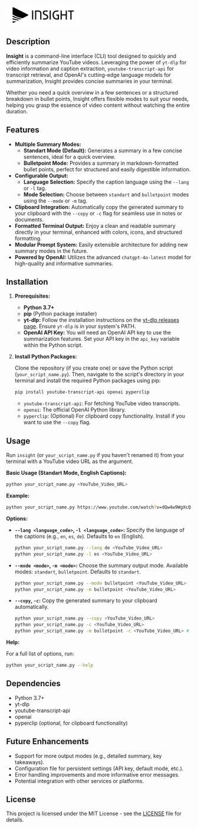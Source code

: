 <img src="./ASSETS/INSIGHT_Logo.png" alt="INSIGHT Logo" width="200"/>

## Description

**Insight** is a command-line interface (CLI) tool designed to quickly and efficiently summarize YouTube videos. Leveraging the power of `yt-dlp` for video information and caption extraction, `youtube-transcript-api` for transcript retrieval, and OpenAI's cutting-edge language models for summarization, Insight provides concise summaries in your terminal.

Whether you need a quick overview in a few sentences or a structured breakdown in bullet points, Insight offers flexible modes to suit your needs, helping you grasp the essence of video content without watching the entire duration.

## Features

  * **Multiple Summary Modes:**
      * **Standart Mode (Default):** Generates a summary in a few concise sentences, ideal for a quick overview.
      * **Bulletpoint Mode:** Provides a summary in markdown-formatted bullet points, perfect for structured and easily digestible information.
  * **Configurable Output:**
      * **Language Selection:** Specify the caption language using the `--lang` or `-l` tag.
      * **Mode Selection:** Choose between `standart` and `bulletpoint` modes using the `--mode` or `-m` tag.
  * **Clipboard Integration:** Automatically copy the generated summary to your clipboard with the `--copy` or `-c` flag for seamless use in notes or documents.
  * **Formatted Terminal Output:** Enjoy a clean and readable summary directly in your terminal, enhanced with colors, icons, and structured formatting.
  * **Modular Prompt System:** Easily extensible architecture for adding new summary modes in the future.
  * **Powered by OpenAI:** Utilizes the advanced `chatgpt-4o-latest` model for high-quality and informative summaries.

## Installation

1.  **Prerequisites:**

      * **Python 3.7+**
      * **pip** (Python package installer)
      * **yt-dlp:**  Follow the installation instructions on the [yt-dlp releases page](https://www.google.com/url?sa=E&source=gmail&q=https://github.com/yt-dlp/yt-dlp/releases). Ensure `yt-dlp` is in your system's PATH.
      * **OpenAI API Key:** You will need an OpenAI API key to use the summarization features. Set your API key in the `api_key` variable within the Python script.

2.  **Install Python Packages:**

    Clone the repository (if you create one) or save the Python script (`your_script_name.py`). Then, navigate to the script's directory in your terminal and install the required Python packages using pip:

    ```bash
    pip install youtube-transcript-api openai pyperclip
    ```

      * `youtube-transcript-api`: For fetching YouTube video transcripts.
      * `openai`:  The official OpenAI Python library.
      * `pyperclip`: (Optional) For clipboard copy functionality. Install if you want to use the `--copy` flag.

## Usage

Run `insight` (or `your_script_name.py` if you haven't renamed it) from your terminal with a YouTube video URL as the argument.

**Basic Usage (Standart Mode, English Captions):**

```bash
python your_script_name.py <YouTube_Video_URL>
```

**Example:**

```bash
python your_script_name.py https://www.youtube.com/watch?v=dQw4w9WgXcQ
```

**Options:**

  * **`--lang <language_code>`, `-l <language_code>`:**  Specify the language of the captions (e.g., `en`, `es`, `de`). Defaults to `en` (English).

    ```bash
    python your_script_name.py --lang de <YouTube_Video_URL>
    python your_script_name.py -l es <YouTube_Video_URL>
    ```

  * **`--mode <mode>`, `-m <mode>`:** Choose the summary output mode. Available modes: `standart`, `bulletpoint`. Defaults to `standart`.

    ```bash
    python your_script_name.py --mode bulletpoint <YouTube_Video_URL>
    python your_script_name.py -m bulletpoint <YouTube_Video_URL>
    ```

  * **`--copy`, `-c`:**  Copy the generated summary to your clipboard automatically.

    ```bash
    python your_script_name.py --copy <YouTube_Video_URL>
    python your_script_name.py -c <YouTube_Video_URL>
    python your_script_name.py -m bulletpoint -c <YouTube_Video_URL> # Bulletpoint mode and copy to clipboard
    ```

**Help:**

For a full list of options, run:

```bash
python your_script_name.py --help
```

## Dependencies

  * Python 3.7+
  * yt-dlp
  * youtube-transcript-api
  * openai
  * pyperclip (optional, for clipboard functionality)

## Future Enhancements

  * Support for more output modes (e.g., detailed summary, key takeaways).
  * Configuration file for persistent settings (API key, default mode, etc.).
  * Error handling improvements and more informative error messages.
  * Potential integration with other services or platforms.

## License

This project is licensed under the MIT License - see the [LICENSE](LICENSE) file for details.
